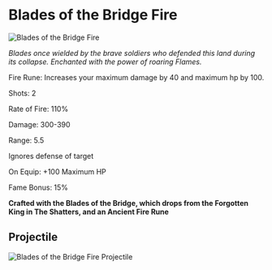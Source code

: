 

# Blades of the Bridge Fire

![Blades of the Bridge Fire](https://vwiki.valorserver.com/api/item/picture/Blades%20of%20the%20Bridge%20Fire)

<i>Blades once wielded by the brave soldiers who defended this land during its collapse. Enchanted with the power of roaring Flames.</i>

Fire Rune: Increases your maximum damage by 40 and maximum hp by 100.

Shots: 2

Rate of Fire: 110%

Damage: 300-390

Range: 5.5

Ignores defense of target

On Equip: +100 Maximum HP

Fame Bonus: 15%

**Crafted with the Blades of the Bridge, which drops from the Forgotten King in The Shatters, and an Ancient Fire Rune**

## Projectile

![Blades of the Bridge Fire Projectile](https://cdn.discordapp.com/attachments/953134990428868629/969065260411678740/blades_of_the_bridge_fire.gif)
